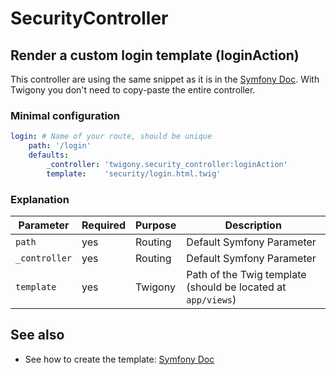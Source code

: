 SecurityController
==================

Render a custom login template (loginAction)
--------------------------------------------

This controller are using the same snippet as it is in the [Symfony Doc](http://symfony.com/doc/current/security/form_login_setup.html).
With Twigony you don't need to copy-paste the entire controller.

### Minimal configuration

```yaml
login: # Name of your route, should be unique
    path: '/login'
    defaults:
        _controller: 'twigony.security_controller:loginAction'
        template:    'security/login.html.twig'
```

### Explanation

| Parameter         | Required  | Purpose           | Description                                                      |
| ----------------- | --------- | ----------------- | ---------------------------------------------------------------- |
| `path`            | yes       | Routing           | Default Symfony Parameter                                        |
| `_controller`     | yes       | Routing           | Default Symfony Parameter                                        |
| `template`        | yes       | Twigony           | Path of the Twig template (should be located at `app/views`)     |


See also
--------

 * See how to create the template: [Symfony Doc](http://symfony.com/doc/current/security/form_login_setup.html)
